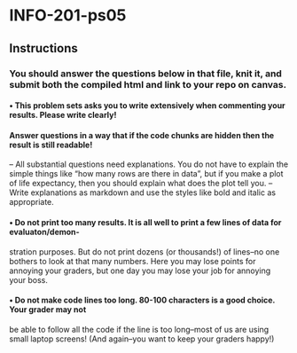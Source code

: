# INFO-201-ps05

## Instructions

### You should answer the questions below in that file, knit it, and submit both the compiled html and link to your repo on canvas.
#### • This problem sets asks you to write extensively when commenting your results. Please write clearly! 
#### Answer questions in a way that if the code chunks are hidden then the result is still readable!
– All substantial questions need explanations. You do not have to explain the simple things
like “how many rows are there in data”, but if you make a plot of life expectancy, then you should explain what does the plot tell you.
– Write explanations as markdown and use the styles like bold and italic as appropriate.
#### • Do not print too many results. It is all well to print a few lines of data for evaluaton/demon-
stration purposes. But do not print dozens (or thousands!) of lines–no one bothers to look at
that many numbers. Here you may lose points for annoying your graders, but one day you
may lose your job for annoying your boss.
#### • Do not make code lines too long. 80-100 characters is a good choice. Your grader may not
be able to follow all the code if the line is too long–most of us are using small laptop screens!
(And again–you want to keep your graders happy!)
